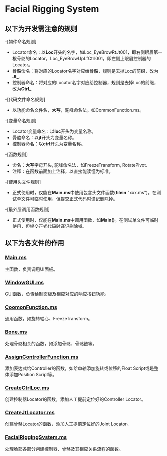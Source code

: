 # Facial Rigging System

## 以下为开发需注意的规则

-[物件命名规则] 
- Locator命名：以**Loc**开头的名字，如Loc_EyeBrowRtJt001，即右侧眼眉第一根骨骼的Locator。Loc_EyeBrowUpLfCtrl001，即左侧上眼眉控制器的Locator。
- 骨骼命名：将对应的Locator名字对应给骨骼，规则是去掉Loc的前缀，改为**Jt_**.
- 控制器命名：将对应的Locator名字对应给控制器，规则是去掉Loc的前缀，改为**Ctrl_**.

-[代码文件命名规则] 
- 以功能命名文件名，**大写**，驼峰命名法。如CommonFunction.ms。


-[变量命名规则] 
- Locator变量命名：以**loc**开头为变量名称。
- 骨骼命名：以**jt**开头为变量名称。
- 控制器命名：以**ctrl**开头为变量名称。

-[函数规则]
- 命名：**大写**字母开头, 驼峰命名法，如FreezeTransform, RotatePivot.
- 注释：在函数前面加上注释，以直接能读懂为标准。

-[使用头文件规则]
- 正式使用时，仅能在**Main.ms**中使用包含头文件函数(**filein** "xxx.ms")。在测试单文件可临时使用，但提交正式代码时谨记删除掉。

-[最外层调用函数规则]
- 正式使用时，仅能在**Main.ms**中调用函数，如**Main()**。在测试单文件可临时使用，但提交正式代码时谨记删除掉。

## 以下为各文件的作用
### <a href="https://github.com/kiiib/FacialRiggingSystem/blob/master/3DsMaxVersion/Main.ms">Main.ms</a>
主函数，负责调用UI面板。
### <a href="https://github.com/kiiib/FacialRiggingSystem/blob/master/3DsMaxVersion/WindowGUI.ms">WindowGUI.ms</a>
GUI函数，负责绘制面板及相应对应的响应按钮功能。
### <a href="https://github.com/kiiib/FacialRiggingSystem/blob/master/3DsMaxVersion/WindowGUI.ms">CoomonFunction.ms</a>
通用函数，如旋转轴心、FreezeTransform。
### <a href="https://github.com/kiiib/FacialRiggingSystem/blob/master/3DsMaxVersion/Bone.ms">Bone.ms</a>
处理骨骼相关的函数，如添加骨骼、骨骼链等。
### <a href="https://github.com/kiiib/FacialRiggingSystem/blob/master/3DsMaxVersion/AssignControllerFunction.ms">AssignControllerFunction.ms</a>
添加表达式给Controller的函数，如给单轴添加旋转或位移的Float Script或是整体添加Position Script等。
### <a href="https://github.com/kiiib/FacialRiggingSystem/blob/master/3DsMaxVersion/CreateCtrlLoc.ms">CreateCtrlLoc.ms</a>
创建控制器Locator的函数，添加人工提前定位好的Controller Locator。
### <a href="https://github.com/kiiib/FacialRiggingSystem/blob/master/3DsMaxVersion/CreateJtLocator.ms">CreateJtLocator.ms</a>
创建骨骼Locator的函数，添加人工提前定位好的Joint Locator。
### <a href="https://github.com/kiiib/FacialRiggingSystem/blob/master/3DsMaxVersion/FacialRiggingSystem.ms">FacialRiggingSystem.ms</a>
处理脸部各部分创建控制器、骨骼及其相应关系流程的函数。